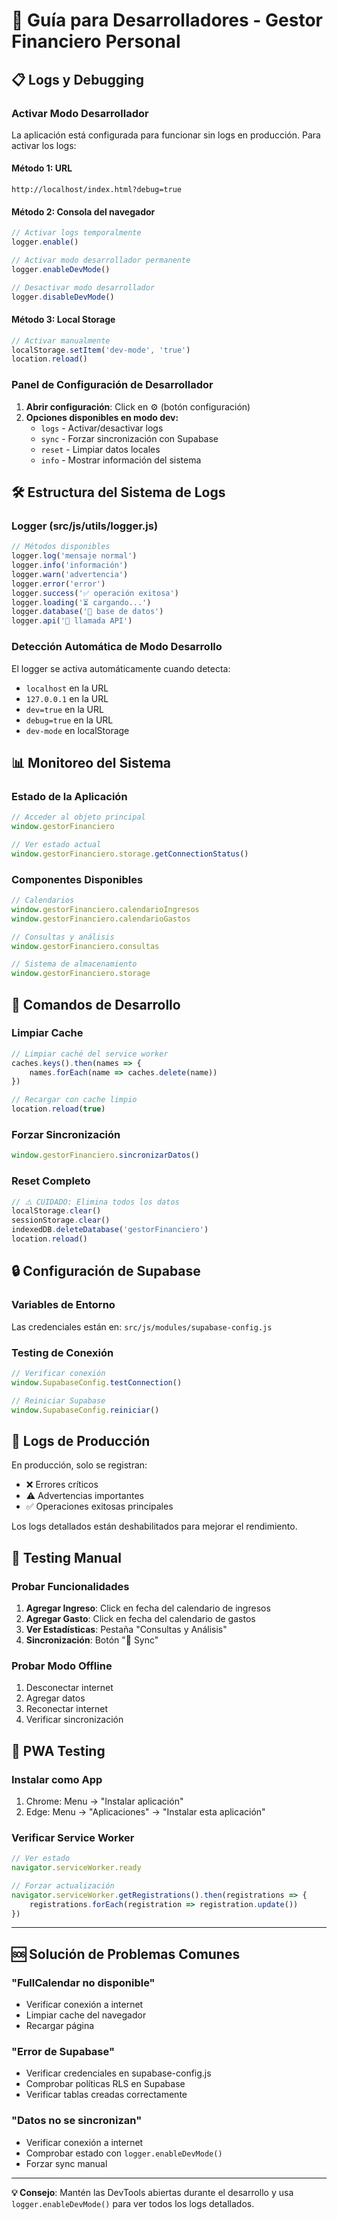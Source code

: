 # 🔧 Guía para Desarrolladores - Gestor Financiero Personal

## 📋 **Logs y Debugging**

### **Activar Modo Desarrollador**

La aplicación está configurada para funcionar sin logs en producción. Para activar los logs:

#### **Método 1: URL**
```
http://localhost/index.html?debug=true
```

#### **Método 2: Consola del navegador**
```javascript
// Activar logs temporalmente
logger.enable()

// Activar modo desarrollador permanente
logger.enableDevMode()

// Desactivar modo desarrollador
logger.disableDevMode()
```

#### **Método 3: Local Storage**
```javascript
// Activar manualmente
localStorage.setItem('dev-mode', 'true')
location.reload()
```

### **Panel de Configuración de Desarrollador**

1. **Abrir configuración**: Click en ⚙️ (botón configuración)
2. **Opciones disponibles en modo dev:**
   - `logs` - Activar/desactivar logs
   - `sync` - Forzar sincronización con Supabase
   - `reset` - Limpiar datos locales
   - `info` - Mostrar información del sistema

## 🛠️ **Estructura del Sistema de Logs**

### **Logger (src/js/utils/logger.js)**
```javascript
// Métodos disponibles
logger.log('mensaje normal')
logger.info('información')
logger.warn('advertencia')
logger.error('error')
logger.success('✅ operación exitosa')
logger.loading('⏳ cargando...')
logger.database('💾 base de datos')
logger.api('🔗 llamada API')
```

### **Detección Automática de Modo Desarrollo**
El logger se activa automáticamente cuando detecta:
- `localhost` en la URL
- `127.0.0.1` en la URL
- `dev=true` en la URL
- `debug=true` en la URL
- `dev-mode` en localStorage

## 📊 **Monitoreo del Sistema**

### **Estado de la Aplicación**
```javascript
// Acceder al objeto principal
window.gestorFinanciero

// Ver estado actual
window.gestorFinanciero.storage.getConnectionStatus()
```

### **Componentes Disponibles**
```javascript
// Calendarios
window.gestorFinanciero.calendarioIngresos
window.gestorFinanciero.calendarioGastos

// Consultas y análisis
window.gestorFinanciero.consultas

// Sistema de almacenamiento
window.gestorFinanciero.storage
```

## 🚀 **Comandos de Desarrollo**

### **Limpiar Cache**
```javascript
// Limpiar caché del service worker
caches.keys().then(names => {
    names.forEach(name => caches.delete(name))
})

// Recargar con cache limpio
location.reload(true)
```

### **Forzar Sincronización**
```javascript
window.gestorFinanciero.sincronizarDatos()
```

### **Reset Completo**
```javascript
// ⚠️ CUIDADO: Elimina todos los datos
localStorage.clear()
sessionStorage.clear()
indexedDB.deleteDatabase('gestorFinanciero')
location.reload()
```

## 🔒 **Configuración de Supabase**

### **Variables de Entorno**
Las credenciales están en: `src/js/modules/supabase-config.js`

### **Testing de Conexión**
```javascript
// Verificar conexión
window.SupabaseConfig.testConnection()

// Reiniciar Supabase
window.SupabaseConfig.reiniciar()
```

## 📝 **Logs de Producción**

En producción, solo se registran:
- ❌ Errores críticos
- ⚠️ Advertencias importantes
- ✅ Operaciones exitosas principales

Los logs detallados están deshabilitados para mejorar el rendimiento.

## 🧪 **Testing Manual**

### **Probar Funcionalidades**
1. **Agregar Ingreso**: Click en fecha del calendario de ingresos
2. **Agregar Gasto**: Click en fecha del calendario de gastos
3. **Ver Estadísticas**: Pestaña "Consultas y Análisis"
4. **Sincronización**: Botón "🔄 Sync"

### **Probar Modo Offline**
1. Desconectar internet
2. Agregar datos
3. Reconectar internet
4. Verificar sincronización

## 📱 **PWA Testing**

### **Instalar como App**
1. Chrome: Menu → "Instalar aplicación"
2. Edge: Menu → "Aplicaciones" → "Instalar esta aplicación"

### **Verificar Service Worker**
```javascript
// Ver estado
navigator.serviceWorker.ready

// Forzar actualización
navigator.serviceWorker.getRegistrations().then(registrations => {
    registrations.forEach(registration => registration.update())
})
```

---

## 🆘 **Solución de Problemas Comunes**

### **"FullCalendar no disponible"**
- Verificar conexión a internet
- Limpiar cache del navegador
- Recargar página

### **"Error de Supabase"**
- Verificar credenciales en supabase-config.js
- Comprobar políticas RLS en Supabase
- Verificar tablas creadas correctamente

### **"Datos no se sincronizan"**
- Verificar conexión a internet
- Comprobar estado con `logger.enableDevMode()`
- Forzar sync manual

---

**💡 Consejo**: Mantén las DevTools abiertas durante el desarrollo y usa `logger.enableDevMode()` para ver todos los logs detallados.
